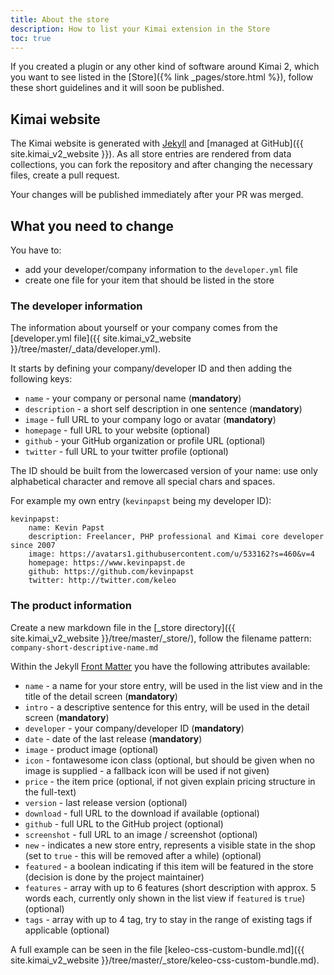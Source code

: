 ```yaml
---
title: About the store
description: How to list your Kimai extension in the Store 
toc: true
---
```


If you created a plugin or any other kind of software around Kimai 2, which you want to see listed in the [Store]({% link _pages/store.html %}), 
follow these short guidelines and it will soon be published.

## Kimai website

The Kimai website is generated with [Jekyll](https://jekyllrb.com) and [managed at GitHub]({{ site.kimai_v2_website }}).
As all store entries are rendered from data collections, you can fork the repository and after changing the necessary files, 
create a pull request.

Your changes will be published immediately after your PR was merged.

## What you need to change

You have to:
- add your developer/company information to the `developer.yml` file
- create one file for your item that should be listed in the store 

### The developer information

The information about yourself or your company comes from the [developer.yml file]({{ site.kimai_v2_website }}/tree/master/_data/developer.yml).

It starts by defining your company/developer ID and then adding the following keys:

- `name` - your company or personal name (**mandatory**)
- `description` - a short self description in one sentence (**mandatory**)
- `image` - full URL to your company logo or avatar (**mandatory**)
- `homepage` - full URL to your website (optional)
- `github` - your GitHub organization or profile URL (optional)
- `twitter` - full URL to your twitter profile (optional)

The ID should be built from the lowercased version of your name: use only alphabetical character and remove all special chars and spaces.

For example my own entry (`kevinpapst` being my developer ID):

```
kevinpapst:
    name: Kevin Papst
    description: Freelancer, PHP professional and Kimai core developer since 2007
    image: https://avatars1.githubusercontent.com/u/533162?s=460&v=4
    homepage: https://www.kevinpapst.de
    github: https://github.com/kevinpapst
    twitter: http://twitter.com/keleo
```

### The product information

Create a new markdown file in the [_store directory]({{ site.kimai_v2_website }}/tree/master/_store/), follow the filename pattern:
`company-short-descriptive-name.md`

Within the Jekyll [Front Matter](https://jekyllrb.com/docs/front-matter/) you have the following attributes available:

- `name` - a name for your store entry, will be used in the list view and in the title of the detail screen (**mandatory**)
- `intro` - a descriptive sentence for this entry, will be used in the detail screen (**mandatory**)
- `developer` - your company/developer ID (**mandatory**)
- `date` - date of the last release (**mandatory**)
- `image` - product image (optional)
- `icon` - fontawesome icon class (optional, but should be given when no image is supplied - a fallback icon will be used if not given)
- `price` - the item price (optional, if not given explain pricing structure in the full-text)
- `version` - last release version (optional)
- `download` - full URL to the download if available (optional)
- `github` - full URL to the GitHub project (optional)
- `screenshot` - full URL to an image / screenshot (optional)
- `new` - indicates a new store entry, represents a visible state in the shop (set to `true` - this will be removed after a while) (optional)
- `featured` - a boolean indicating if this item will be featured in the store (decision is done by the project maintainer) 
- `features` - array with up to 6 features (short description with approx. 5 words each, currently only shown in the list view if `featured` is `true`) (optional) 
- `tags` - array with up to 4 tag, try to stay in the range of existing tags if applicable (optional)

A full example can be seen in the file [keleo-css-custom-bundle.md]({{ site.kimai_v2_website }}/tree/master/_store/keleo-css-custom-bundle.md).